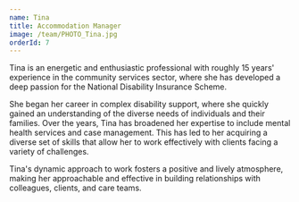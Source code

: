 ```yaml
---
name: Tina
title: Accommodation Manager
image: /team/PHOTO_Tina.jpg
orderId: 7
---
```


Tina is an energetic and enthusiastic professional with roughly 15 years' experience in the community services sector, where she has developed a deep passion for the National Disability Insurance Scheme.

She began her career in complex disability support, where she quickly gained an understanding of the diverse needs of individuals and their families. Over the years, Tina has broadened her expertise to include mental health services and case management. This has led to her acquiring a diverse set of skills that allow her to work effectively with clients facing a variety of challenges.

Tina's dynamic approach to work fosters a positive and lively atmosphere, making her approachable and effective in building relationships with colleagues, clients, and care teams.
